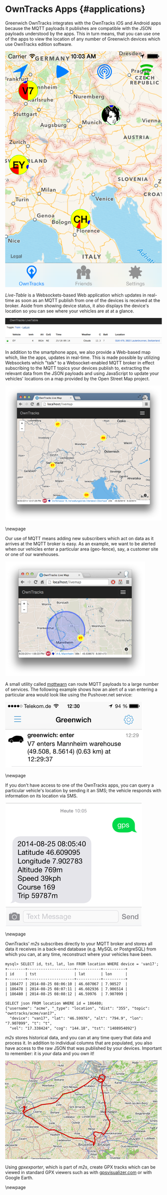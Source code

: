 # OwnTracks Apps {#applications}

Greenwich OwnTracks integrates with the OwnTracks iOS and Android apps because the
MQTT payloads it publishes are compatible with the JSON payloads understood by the apps.
This in turn means, that you can use one of the apps to view the location of any number
of Greenwich devices which use OwnTracks edition software.

![OwnTracks for iPhone showing vehicle positions & movement](art/iphone-4people.png)

_Live-Table_ is a Websockets-based Web application which updates in real-time
as soon as an MQTT publish from one of the devices is received at the broker.
Aside from showing device status, it also displays the device's location so
you can see where your vehicles are at at a glance.

![OwnTracks Live-Table](art/livetable.png)

In addition to the smartphone apps, we also provide a Web-based map which,
like the apps, updates in real-time. This is made possible by utilizing
Websockets which "talk" to a Websocket-enabled MQTT broker in effect subscribing
to the MQTT topics your devices publish to, extracting the relevant data from
the JSON payloads and using JavaScript to update your vehicles' locations on
a map provided by the Open Street Map project.

![OwnTracks Live-Map](art/livemap.png)

\newpage


Our use of MQTT means adding new subscribers which act on data as it arrives at
the MQTT broker is easy. As an example, we want to be alerted when our vehicles
enter a particular area (geo-fence), say, a customer site or one of our warehouses.

![Live-Map with geo-fence](art/livemap-v7-enter.png)

A small utility called [mqttwarn](http://github.com/jpmens/mqttwarn) can route
MQTT payloads to a large number of services. The following example shows how an
alert of a van entering a particular area would look like using the
Pushover.net service:

![Pushover alerts of an expected van entering customer site](art/v7-pushover.png)

\newpage

If you don't have access to one of the OwnTracks apps, you can query a particular
vehicle's location by sending it an SMS; the vehicle responds with information
on its location via SMS.

![OwnTracks queried via SMS](art/sms.png)

\newpage

OwnTracks' _m2s_ subscribes directly to your MQTT broker and stores all
data it receives in a back-end database (e.g. MySQL or PostgreSQL) from
which you can, at any time, reconstruct where your vehicles have been.

```
mysql> SELECT id, tst, lat, lon FROM location WHERE device = 'van17';
+--------+---------------------+-----------+----------+
| id     | tst                 | lat       | lon      |
+--------+---------------------+-----------+----------+
| 186477 | 2014-08-25 08:06:10 | 46.607067 | 7.90527  |
| 186478 | 2014-08-25 08:07:11 | 46.602936 | 7.906514 |
| 186480 | 2014-08-25 08:08:12 | 46.59976  | 7.907099 |
```

```
SELECT json FROM location WHERE id = 186480;
{"username": "acme", "_type": "location", "dist": "355", "topic": "owntracks/acme/van17",
  "device": "van17", "lat": "46.59976", "alt": "794.9", "lon": "7.907099", "t": "t",
  "vel": "17.338424", "cog": "144.18", "tst": "1408954092"}
```


_m2s_ stores historical data, and you can at any time query
that data and process it. In addition to individual columns that are 
populated, you also have access to the raw JSON that was published by your
devices. Important to remember: it is _your_ data and you own it!

![OwnTracks GPX export](art/ey-belgium.png)

Using _gpxexporter_, which is part of _m2s_, create GPX tracks which can be
viewed in standard GPX viewers such as with
[gpsvisualizer.com](http://www.gpsvisualizer.com) or
with Google Earth.


\newpage

